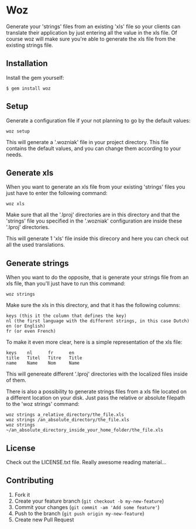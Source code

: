 # Woz

Generate your 'strings' files from an existing 'xls' file so your clients can translate their application by just entering all the value in the xls file. Of course woz will make sure you're able to generate the xls file from the existing strings file.

## Installation

Install the gem yourself:

    $ gem install woz

## Setup

Generate a configuration file if your not planning to go by the default values:

    woz setup

This will generate a '.wozniak' file in your project directory. This file contains the default values, and you can change them according to your needs.

## Generate xls

When you want to generate an xls file from your existing 'strings' files you just have to enter the following command:

    woz xls

Make sure that all the '.lproj' directories are in this directory and that the 'strings' file you specified in the '.wozniak' configuration are inside these '.lproj' directories.

This will generate 1 'xls' file inside this direcory and here you can check out all the used translations.

## Generate strings

When you want to do the opposite, that is generate your strings file from an xls file, than you'll just have to run this command:

    woz strings

Make sure the xls in this directory, and that it has the following columns:
    
    keys (this it the column that defines the key)
    nl (the first language with the different strings, in this case Dutch)
    en (or English)
    fr (or even French)

To make it even more clear, here is a simple representation of the xls file:

    keys    nl      fr      en
    title   Titel   Titre   Title
    name    Name    Nom     Name

This will genereate different '.lproj' directories with the localized files inside of them.

There is also a possibility to generate strings files from a xls file located on a different location on your disk. Just pass the relative or absolute filepath to the 'woz strings' command:

    woz strings a_relative_directory/the_file.xls
    woz strings /an_absolute_directory/the_file.xls
    woz strings ~/an_absolute_directory_inside_your_home_folder/the_file.xls

## License

Check out the LICENSE.txt file. Really awesome reading material...

## Contributing

1. Fork it
2. Create your feature branch (`git checkout -b my-new-feature`)
3. Commit your changes (`git commit -am 'Add some feature'`)
4. Push to the branch (`git push origin my-new-feature`)
5. Create new Pull Request
